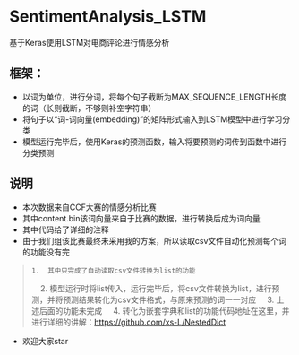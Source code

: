 # SentimentAnalysis_LSTM
基于Keras使用LSTM对电商评论进行情感分析


## 框架：
- 以词为单位，进行分词，将每个句子截断为MAX_SEQUENCE_LENGTH长度的词（长则截断，不够则补空字符串）
- 将句子以“词-词向量(embedding)”的矩阵形式输入到LSTM模型中进行学习分类
- 模型运行完毕后，使用Keras的预测函数，输入将要预测的词传到函数中进行分类预测


## 说明
- 本次数据来自CCF大赛的情感分析比赛
- 其中content.bin该词向量来自于比赛的数据，进行转换后成为词向量
- 其中代码给了详细的注释
- 由于我们组该比赛最终未采用我的方案，所以读取csv文件自动化预测每个词的功能没有完
>     1.  其中只完成了自动读取csv文件转换为list的功能
>     2.  模型运行时将list传入，运行完毕后，将csv文件转换为list，进行预测，并将预测结果转化为csv文件格式，与原来预测的词一一对应
>     3.  上述后面的功能未完成
>     4.  转化为嵌套字典和list的功能代码地址在这里，并进行详细的讲解：https://github.com/xs-L/NestedDict
- 欢迎大家star


